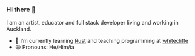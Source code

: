 ### Hi there 👋

I am an artist, educator and full stack developer living and working in Auckland.

- 🌱 I’m currently learning [Rust](https://www.rust-lang.org/) and teaching programming at [whitecliffe](https://www.whitecliffe.ac.nz/)
- 😄 Pronouns: He/Him/ia
